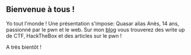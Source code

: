 
## Bienvenue à tous ! 

Yo tout l'monde !
Une présentation s'impose: Quasar alias Anès, 14 ans, passionné par le pwn et le web.
Sur mon [blog](http://quasarpwn.github.io/blog/) vous trouverez des write up de CTF, HackTheBox et des articles sur le pwn ! 


A très bientôt ! 


